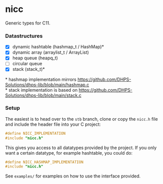 # nicc
Generic types for C11.

### Datastructures
- [x] dynamic hashtable (hashmap_t / HashMap)*
- [x] dynamic array (arraylist_t / ArrayList)
- [x] heap queue (heapq_t)
- [ ] circular queue
- [x] stack (stack_t)*

\* hashmap implementation mirrors https://github.com/DHPS-Solutions/dhps-lib/blob/main/hashmap.c <br>
\* stack implementation is based on https://github.com/DHPS-Solutions/dhps-lib/blob/main/stack.c <br>

### Setup
The easiest is to head over to the `stb` branch, clone or copy the `nicc.h` file and include the header file into your C project:
```c
#define NICC_IMPLEMENTATION
#include "nicc.h"
```
This gives you access to all datatypes provided by the project. If you only want a certain datatype, for example hashtable, you could do:
```c
#define NICC_HASHMAP_IMPLEMENTATION
#include "nicc.h"
```

See `examples/` for examples on how to use the interface provided.
